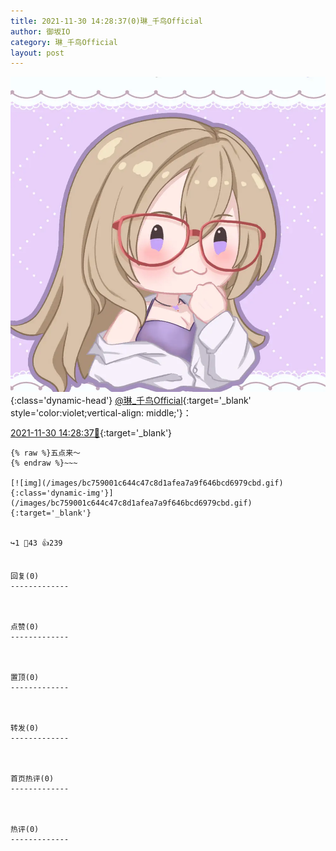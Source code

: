 ```yaml
---
title: 2021-11-30 14:28:37(0)琳_千鸟Official
author: 御坂IO
category: 琳_千鸟Official
layout: post
---
```


![img](/images/c0a88f85ebd0d056f37b114e0748e69556c8b488.jpg){:class='dynamic-head'}
[@琳_千鸟Official](https://space.bilibili.com/1620923329/dynamic){:target='_blank' style='color:violet;vertical-align: middle;'}：

[2021-11-30 14:28:37🔗](https://t.bilibili.com/598784227080477070){:target='_blank'}

~~~
{% raw %}五点来～
{% endraw %}~~~

[![img](/images/bc759001c644c47c8d1afea7a9f646bcd6979cbd.gif){:class='dynamic-img'}](/images/bc759001c644c47c8d1afea7a9f646bcd6979cbd.gif){:target='_blank'}


↪️1 💬43 👍239


回复(0)
-------------



点赞(0)
-------------



置顶(0)
-------------



转发(0)
-------------



首页热评(0)
-------------



热评(0)
-------------



